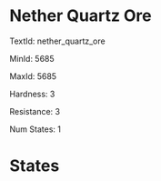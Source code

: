 # Nether Quartz Ore

TextId: nether_quartz_ore

MinId: 5685

MaxId: 5685

Hardness: 3

Resistance: 3


Num States: 1

# States
```

```